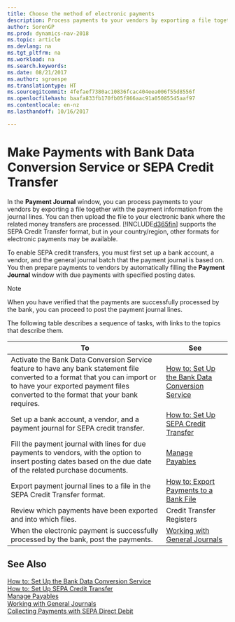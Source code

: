 ```yaml
---
title: Choose the method of electronic payments
description: Process payments to your vendors by exporting a file together with the payment information from the journal lines.
author: SorenGP
ms.prod: dynamics-nav-2018
ms.topic: article
ms.devlang: na
ms.tgt_pltfrm: na
ms.workload: na
ms.search.keywords: 
ms.date: 08/21/2017
ms.author: sgroespe
ms.translationtype: HT
ms.sourcegitcommit: 4fefaef7380ac10836fcac404eea006f55d8556f
ms.openlocfilehash: baafa833fb170fb05f866aac91a05085545aaf97
ms.contentlocale: en-nz
ms.lasthandoff: 10/16/2017

---
```

# <a name="make-payments-with-bank-data-conversion-service-or-sepa-credit-transfer"></a>Make Payments with Bank Data Conversion Service or SEPA Credit Transfer
In the **Payment Journal** window, you can process payments to your vendors by exporting a file together with the payment information from the journal lines. You can then upload the file to your electronic bank where the related money transfers are processed. [!INCLUDE[d365fin](includes/d365fin_md.md)] supports the SEPA Credit Transfer format, but in your country/region, other formats for electronic payments may be available.   

 To enable SEPA credit transfers, you must first set up a bank account, a vendor, and the general journal batch that the payment journal is based on. You then prepare payments to vendors by automatically filling the **Payment Journal** window with due payments with specified posting dates.  

> [!NOTE]  
>  When you have verified that the payments are successfully processed by the bank, you can proceed to post the payment journal lines.  

 The following table describes a sequence of tasks, with links to the topics that describe them.   

|**To**|**See**|  
|------------|-------------|  
|Activate the Bank Data Conversion Service feature to have any bank statement file converted to a format that you can import or to have your exported payment files converted to the format that your bank requires.|[How to: Set Up the Bank Data Conversion Service](bank-how-setup-bank-data-conversion-service.md)|  
|Set up a bank account, a vendor, and a payment journal for SEPA credit transfer.|[How to: Set Up SEPA Credit Transfer](finance-how-to-set-up-sepa-credit-transfer.md)|  
|Fill the payment journal with lines for due payments to vendors, with the option to insert posting dates based on the due date of the related purchase documents.|[Manage Payables](payables-manage-payables.md)|  
|Export payment journal lines to a file in the SEPA Credit Transfer format.|[How to: Export Payments to a Bank File](payables-how-export-payments-bank-file.md)|  
|Review which payments have been exported and into which files.|Credit Transfer Registers|  
|When the electronic payment is successfully processed by the bank, post the payments.|[Working with General Journals](ui-work-general-journals.md)|  

## <a name="see-also"></a>See Also  
[How to: Set Up the Bank Data Conversion Service](bank-how-setup-bank-data-conversion-service.md)  
[How to: Set Up SEPA Credit Transfer](finance-how-to-set-up-sepa-credit-transfer.md)  
[Manage Payables](payables-manage-payables.md)   
[Working with General Journals](ui-work-general-journals.md)  
[Collecting Payments with SEPA Direct Debit](finance-collect-payments-with-sepa-direct-debit.md)   

